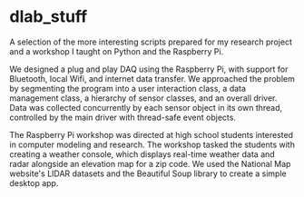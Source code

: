 # dlab_stuff

A selection of the more interesting scripts prepared for my research project and a workshop I taught on Python and the Raspberry Pi.

We designed a plug and play DAQ using the Raspberry Pi, with support for Bluetooth, local Wifi, and internet data transfer.  We
approached the problem by segmenting the program into a user interaction class, a data management class, a hierarchy of sensor classes, and an overall driver. Data was collected concurrently by each sensor object in its own thread, controlled by the main
driver with thread-safe event objects.

The Raspberry Pi workshop was directed at high school students interested in computer modeling and research.  The workshop tasked the students with creating a weather console, which displays real-time weather data and radar alongside an elevation map for a zip code.  We used the National Map website's LIDAR datasets and the Beautiful Soup library to create a simple desktop app.
